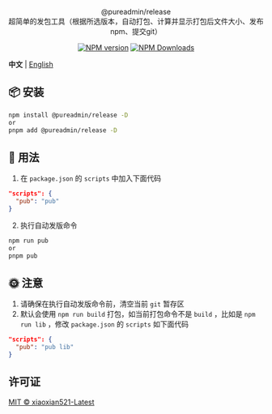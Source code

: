 <p align="center">
@pureadmin/release  
<br />
超简单的发包工具（根据所选版本，自动打包、计算并显示打包后文件大小、发布npm、提交git）
</p>

<p align="center">
<a href="https://www.npmjs.com/package/@pureadmin/release" target="__blank"><img src="https://img.shields.io/npm/v/@pureadmin/release?color=a1b858&label=" alt="NPM version"></a>
<a href="https://www.npmjs.com/package/@pureadmin/release" target="__blank"><img alt="NPM Downloads" src="https://img.shields.io/npm/dm/@pureadmin/release?color=50a36f&label="></a>
</p>

**中文** | [English](./README.en-US.md)

## 📦 安装

```bash
npm install @pureadmin/release -D
or
pnpm add @pureadmin/release -D
```

## 🦄 用法

1. 在 `package.json` 的 `scripts` 中加入下面代码

```json
"scripts": {
  "pub": "pub"
}
```

2. 执行自动发版命令

```bash
npm run pub
or
pnpm pub
```

## 🌞 注意

1. 请确保在执行自动发版命令前，清空当前 `git` 暂存区
2. 默认会使用 `npm run build` 打包，如当前打包命令不是 `build` ，比如是 `npm run lib` ，修改 `package.json` 的 `scripts` 如下面代码

```json
"scripts": {
  "pub": "pub lib"
}
```

## 许可证

[MIT © xiaoxian521-Latest](./LICENSE)
